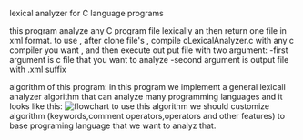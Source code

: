 lexical analyzer for C language programs

this program analyze any C program file lexically an then return one file in xml format.
to use , after clone file's , compile cLexicalAnalyzer.c with any c compiler you want ,
and then execute out put file with two argument:
-first argument is c file that you want to analyze
-second argument is output file with .xml suffix

algorithm of this program:
in this program we implement a general lexicall analyzer algorithm that can analyze many programming languages
and it looks like this:
![flowchart](https://github.com/a-GumaryaN/C-lexical-analizer/assets/76553715/eb0030c9-2002-45c2-845e-3a2ba3e9de5a)
to use this algorithm we should customize algorithm (keywords,comment operators,operators and other features) to base programing language that we want to analyz that.
